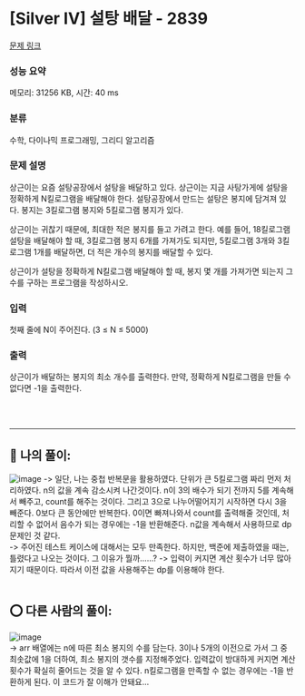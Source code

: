 # [Silver IV] 설탕 배달 - 2839 

[문제 링크](https://www.acmicpc.net/problem/2839) 

### 성능 요약

메모리: 31256 KB, 시간: 40 ms

### 분류

수학, 다이나믹 프로그래밍, 그리디 알고리즘

### 문제 설명

<p>상근이는 요즘 설탕공장에서 설탕을 배달하고 있다. 상근이는 지금 사탕가게에 설탕을 정확하게 N킬로그램을 배달해야 한다. 설탕공장에서 만드는 설탕은 봉지에 담겨져 있다. 봉지는 3킬로그램 봉지와 5킬로그램 봉지가 있다.</p>

<p>상근이는 귀찮기 때문에, 최대한 적은 봉지를 들고 가려고 한다. 예를 들어, 18킬로그램 설탕을 배달해야 할 때, 3킬로그램 봉지 6개를 가져가도 되지만, 5킬로그램 3개와 3킬로그램 1개를 배달하면, 더 적은 개수의 봉지를 배달할 수 있다.</p>

<p>상근이가 설탕을 정확하게 N킬로그램 배달해야 할 때, 봉지 몇 개를 가져가면 되는지 그 수를 구하는 프로그램을 작성하시오.</p>

### 입력 

 <p>첫째 줄에 N이 주어진다. (3 ≤ N ≤ 5000)</p>

### 출력 

 <p>상근이가 배달하는 봉지의 최소 개수를 출력한다. 만약, 정확하게 N킬로그램을 만들 수 없다면 -1을 출력한다.</p> <br><br>


<hr>

## 👑 나의 풀이: <br>
![image](https://user-images.githubusercontent.com/70849122/230546337-50d72c99-ceb6-45fa-be15-de6222cbec17.png)
-> 일단, 나는 중첩 반복문을 활용하였다. 단위가 큰 5킬로그램 짜리 먼저 처리하였다. n의 값을 계속 감소시켜 나간것이다. n이 3의 배수가 되기 전까지 5를 계속해서 빼주고, count를 해주는 것이다. 그리고 3으로 나누어떨어지기 시작하면 다시 3을 빼준다. 0보다 큰 동안에만 반복한다. 0이면 빠져나와서 count를 출력해줄 것인데, 처리할 수 없어서 음수가 되는 경우에는 -1을 반환해준다. n값을 계속해서 사용하므로 dp문제인 것 같다. <br>
-> 주어진 테스트 케이스에 대해서는 모두 만족한다. 하지만, 백준에 제출하였을 때는, 틀렸다고 나오는 것이다. 그 이유가 뭘까......? -> 입력이 커지면 계산 횟수가 너무 많아지기 때문이다. 따라서 이전 값을 사용해주는 dp를 이용해야 한다. <br><br>

## ⭕ 다른 사람의 풀이: <br>
![image](https://user-images.githubusercontent.com/70849122/230546797-78578237-1ab0-4470-9a43-279942ff33e6.png) <br>
-> arr 배열에는 n에 따른 최소 봉지의 수를 담는다. 3이나 5개의 이전으로 가서 그 중 최솟값에 1을 더하여, 최소 봉지의 갯수를 지정해주었다. 입력값이 방대하게 커지면 계산 횟수가 확실히 줄어드는 것을 알 수 있다. n킬로그램을 만족할 수 없는 경우에는 -1을 반환하게 된다. 이 코드가 잘 이해가 안돼요...
<br><br>
